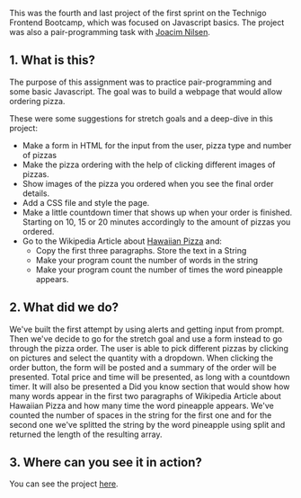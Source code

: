 This was the fourth and last project of the first sprint on the Technigo Frontend Bootcamp, which was focused on Javascript basics. The project was also a pair-programming task with [Joacim Nilsen](https://github.com/JoacimNilsen).

## 1. What is this?

The purpose of this assignment was to practice pair-programming and some basic Javascript. The goal was to build a webpage that would allow ordering pizza.

These were some suggestions for stretch goals and a deep-dive in this project:

* Make a form in HTML for the input from the user, pizza type and number of pizzas
* Make the pizza ordering with the help of clicking different images of pizzas.
* Show images of the pizza you ordered when you see the final order details.
* Add a CSS file and style the page.
* Make a little countdown timer that shows up when your order is finished. Starting on 10, 15 or 20 minutes accordingly to the amount of pizzas you ordered.
* Go to the Wikipedia Article about [Hawaiian Pizza](https://en.wikipedia.org/wiki/Hawaiian_pizza) and:
    * Copy the first three paragraphs. Store the text in a String
    * Make your program count the number of words in the string
    * Make your program count the number of times the word pineapple appears.

## 2. What did we do?

We've built the first attempt by using alerts and getting input from prompt. 
Then we've decide to go for the stretch goal and use a form instead to go through the pizza order. 
The user is able to pick different pizzas by clicking on pictures and select the quantity with a dropdown.
When clicking the order button, the form will be posted and a summary of the order will be presented.
Total price and time will be presented, as long with a countdown timer. 
It will also be presented a Did you know section that would show how many words appear in the first two paragraphs of Wikipedia Article about Hawaiian Pizza and how many time the word pineapple appears. We've counted the number of spaces in the string for the first one and for the second one we've splitted the string by the word pineapple using split and returned the length of the resulting array.

## 3. Where can you see it in action?

You can see the project [here](https://upbeat-swartz-d86557.netlify.com/).